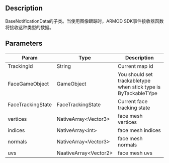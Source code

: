 ## Description

BaseNotificationData的子类。当使用图像跟踪时，ARMOD SDK事件接收器函数将接收这种类型的数据。


## Parameters

| Param             | Type                   | Description                                                    |
| ----------------- | ---------------------- | -------------------------------------------------------------- |
| TrackingId        | String                 | Current map id                                                 |
| FaceGameObject    | GameObject             | You should set trackabletype when stick type is ByTackableTYpe |
| FaceTrackingState | FaceTrackingState      | Current face tracking state                                    |
| vertices          | NativeArray<Vector3\>  | face mesh vertices                                             |
| indices           | NativeArray<int\>      | face mesh indices                                              |
| normals           | NativeArray<Vector3\>  | face mesh normals                                              |
| uvs               | NaativeArray<Vector2\> | face mesh uvs                                                  |

​
